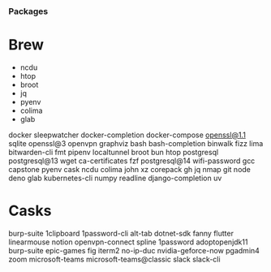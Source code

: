 ### Packages

# Brew

- ncdu
- htop
- broot
- jq
- pyenv
- colima
- glab

docker
sleepwatcher
docker-completion
docker-compose
openssl@1.1
sqlite
openssl@3
openvpn
graphviz
bash
bash-completion
binwalk
fizz
lima
bitwarden-cli
fmt
pipenv
localtunnel
broot
bun
htop
postgresql
postgresql@13
wget
ca-certificates
fzf
postgresql@14
wifi-password
gcc
capstone
pyenv
cask
ncdu
colima
john
xz
corepack
gh
jq
nmap
git
node
deno
glab
kubernetes-cli
numpy
readline
django-completion
uv

# Casks

burp-suite
1clipboard
1password-cli
alt-tab
dotnet-sdk
fanny
flutter
linearmouse
notion
openvpn-connect
spline
1password
adoptopenjdk11
burp-suite
epic-games
fig
iterm2
no-ip-duc
nvidia-geforce-now
pgadmin4
zoom
microsoft-teams
microsoft-teams@classic
slack
slack-cli
